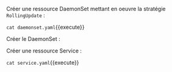 Créer une ressource DaemonSet mettant en oeuvre la stratégie `RollingUpdate` :

`cat daemonset.yaml`{{execute}}

Créer le DaemonSet :

Créer une ressource Service :

`cat service.yaml`{{execute}}
